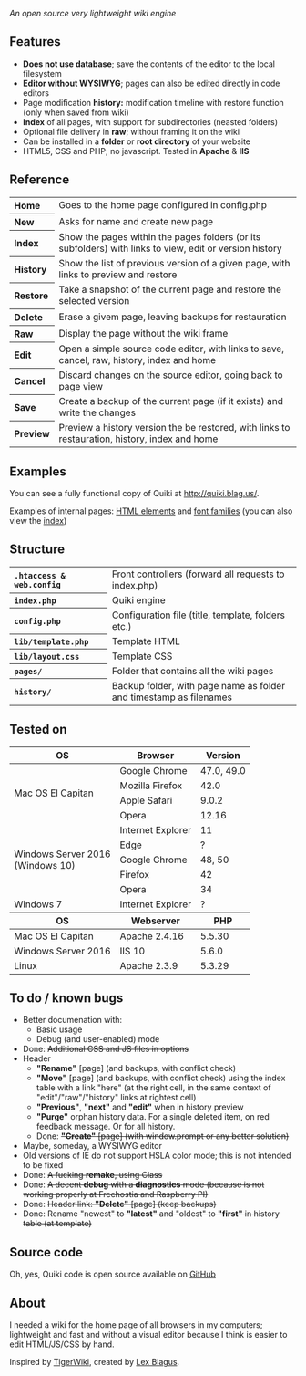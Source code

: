 <style type="text/css">
table tbody tr th{ text-align:left; }
</style>

<p><i>An open source very lightweight wiki engine</i></p>

<h2>Features</h2>

<p>
	<ul>
		<li><b>Does not use database</b>; save the contents of the editor to the local filesystem</li>
		<li><b>Editor without WYSIWYG</b>; pages can also be edited directly in code editors</li>
		<li>Page modification <b>history:</b> modification timeline with restore function (only when saved from wiki)</li>
		<li><b>Index</b> of all pages, with support for subdirectories (neasted folders)</li>
		<li>Optional file delivery in <b>raw</b>; without framing it on the wiki</li>
		<li>Can be installed in a <b>folder</b> or <b>root directory</b> of your website</li>
		<li>HTML5, CSS and PHP; no javascript. Tested in <b>Apache</b> &amp; <b>IIS</b></li>
	</ul>
</p>

<h2>Reference</h2>

<table>
	<tbody>
		<tr>
			<th>Home</th>
			<td>Goes to the home page configured in config.php</td>
		</tr>
		<tr>
			<th>New</th>
			<td>Asks for name and create new page</td>
		</tr>
		<tr>
			<th>Index</th>
			<td>Show the pages within the pages folders (or its subfolders) with links to view, edit or version history</td>
		</tr>
		<tr>
			<th>History</th>
			<td>Show the list of previous version of a given page, with links to preview and restore</td>
		</tr>
		<tr>
			<th>Restore</th>
			<td>Take a snapshot of the current page and restore the selected version</td>
		</tr>
		<tr>
			<th>Delete</th>
			<td>Erase a givem page, leaving backups for restauration</td>
		</tr>
		<tr>
			<th>Raw</th>
			<td>Display the page without the wiki frame</td>
		</tr>
		<tr>
			<th>Edit</th>
			<td>Open a simple source code editor, with links to save, cancel, raw, history, index and home</td>
		</tr>
		<tr>
			<th>Cancel</th>
			<td>Discard changes on the source editor, going back to page view</td>
		</tr>
		<tr>
			<th>Save</th>
			<td>Create a backup of the current page (if it exists) and write the changes</td>
		</tr>
		<tr>
			<th>Preview</th>
			<td>Preview a history version the be restored, with links to restauration, history, index and home</td>
		</tr>
	</tbody>
</table>

<h2>Examples</h2>

<p>You can see a fully functional copy of Quiki at <a href="http://quiki.blag.us/">http://quiki.blag.us/</a>.</p>
<p>Examples of internal pages: <a href="http://quiki.blag.us/examples/Elements">HTML elements</a> and <a href="http://quiki.blag.us/examples/Fonts">font families</a> (you can also view the <a href="http://quiki.blag.us/?index">index</a>)</p>

<h2>Structure</h2>

<table>
	<tbody>
		<tr>
			<th><code>.htaccess &amp; web.config</code></th>
			<td>Front controllers (forward all requests to index.php)</td>
		</tr>
		<tr>
			<th><code>index.php</code></th>
			<td>Quiki engine</td>
		</tr>
		<tr>
			<th><code>config.php</code></th>
			<td>Configuration file (title, template, folders etc.)</td>
		</tr>
		<tr>
			<th><code>lib/template.php</code></th>
			<td>Template HTML</td>
		</tr>
		<tr>
			<th><code>lib/layout.css</code></th>
			<td>Template CSS</td>
		</tr>
		<tr>
			<th><code>pages/</code></th>
			<td>Folder that contains all the wiki pages</td>
		</tr>
		<tr>
			<th><code>history/</code></th>
			<td>Backup folder, with page name as folder and timestamp as filenames</td>
		</tr>
	</tbody>
</table>

<h2>Tested on</h2>

<table>
	<thead>
		<tr>
			<th>OS</th>
			<th>Browser</th>
			<th>Version</th>
		</tr>
	</thead>
	<tbody>
		<tr>
			<td rowspan="4">Mac OS El Capitan</td>
			<td>Google Chrome</td>
			<td>47.0, 49.0</td>
		</tr>
		<tr>
			<td>Mozilla Firefox</td>
			<td>42.0</td>
		</tr>
		<tr>
			<td>Apple Safari</td>
			<td>9.0.2</td>
		</tr>
		<tr>
			<td>Opera</td>
			<td>12.16</td>
		</tr>
		<tr>
			<td rowspan="5">Windows Server 2016<br>(Windows 10)</td>
			<td>Internet Explorer</td>
			<td>11</td>
		</tr>
		<tr>
			<td>Edge</td>
			<td>?</td>
		</tr>
		<tr>
			<td>Google Chrome</td>
			<td>48, 50</td>
		</tr>
		<tr>
			<td>Firefox</td>
			<td>42</td>
		</tr>
		<tr>
			<td>Opera</td>
			<td>34</td>
		</tr>
		<tr>
			<td rowspan="6">Windows 7</td>
			<td>Internet Explorer</td>
			<td>?</td>
		</tr>
	</tbody>
	<thead>
		<tr>
			<th>OS</th>
			<th>Webserver</th>
			<th>PHP</th>
		</tr>
	</thead>
	<tbody>
		<tr>
			<td>Mac OS El Capitan</td>
			<td>Apache 2.4.16</td>
			<td>5.5.30</td>
		</tr>
		<tr>
			<td>Windows Server 2016</td>
			<td>IIS 10</td>
			<td>5.6.0</td>
		</tr>
		<tr>
			<td>Linux</td>
			<td>Apache 2.3.9</td>
			<td>5.3.29</td>
		</tr>
	</tbody>
</table>

<h2>To do / known bugs</h2>

<p>
	<ul>
		<li>
			Better documenation with:
			<ul>
				<li>Basic usage</li>
				<li>Debug (and user-enabled) mode</li>
			</ul>
		</li>
		<li>Done: <del>Additional CSS and JS files in options</del></li>
		<li>
			Header
			<ul>
				<li><b>"Rename"</b> [page] (and backups, with conflict check)</li>
				<li><b>"Move"</b> [page] (and backups, with conflict check) using the index table with a link "here" (at the right cell, in the same context of "edit"/"raw"/"history" links at rightest cell)</li>
				<li><b>"Previous"</b>, <b>"next"</b> and <b>"edit"</b> when in history preview</li>
				<li><b>"Purge"</b> orphan history data. For a single deleted item, on red feedback message. Or for all history.</li>
				<li>Done: <del><b>"Create"</b> [page] (with window.prompt or any better solution)</del></li>
			</ul>
		</li>
		<li>Maybe, someday, a <span title="what you see is what you get">WYSIWYG</span> editor</li>
		<li>Old versions of IE do not support HSLA color mode; this is not intended to be fixed</li>
		<li>Done: <del>A fucking <b>remake</b>, using Class</del></li>
		<li>Done: <del>A decent <b>debug</b> with a <b>diagnostics</b> mode (because is not working properly at Freehostia and Raspberry PI)</del></li>
		<li>Done: <del>Header link: <b>"Delete"</b> [page] (keep backups)</del></li>
		<li>Done: <del>Rename "newest" to <b>"latest"</b> and "oldest" to <b>"first"</b> in history table (at template)</del></li>
	</ul>
</p>


<h2>Source code</h2>
<p>Oh, yes, Quiki code is open source available on <a href="https://github.com/lexblagus/Quiki">GitHub</a></p>


<h2>About</h2>
<p>I needed a wiki for the home page of all browsers in my computers; lightweight and fast and without a visual editor because I think is easier to edit HTML/JS/CSS by hand.</p>
<p>Inspired by <a href="http://c2.com/cgi/wiki?TigerWiki">TigerWiki</a>, created by <a href="http://blag.us/">Lex Blagus</a>.</p>
